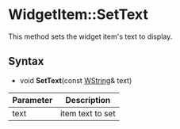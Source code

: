 # WidgetItem::SetText #
This method sets the widget item's text to display.

## Syntax ##
- void **SetText**(const [WString](WString)& text)

| Parameter | Description |
|---|---|
| text | item text to set |